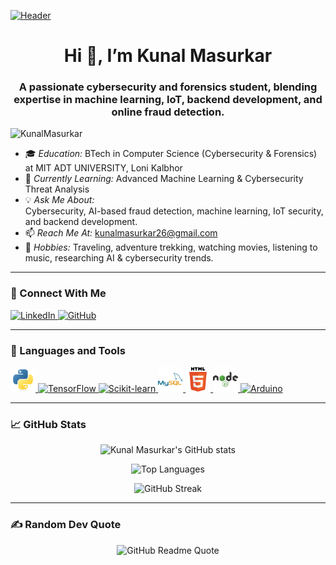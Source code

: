 [![Header](https://github.com/KunalMasurkar/KunalMasurkar/blob/main/PROGRAMMER.gif)](https://kunal-masurkar.github.io/Portfolio/)

<h1 align="center">Hi 👋, I’m Kunal Masurkar</h1>
<h3 align="center">A passionate cybersecurity and forensics student, blending expertise in machine learning, IoT, backend development, and online fraud detection.</h3>

<p align="left">
  <img src="https://komarev.com/ghpvc/?username=KunalMasurkar&label=Profile%20views&color=0e75b6&style=flat" alt="KunalMasurkar" />
</p>

- 🎓 *Education:* BTech in Computer Science (Cybersecurity & Forensics) at MIT ADT UNIVERSITY, Loni Kalbhor  
- 🌱 *Currently Learning:* Advanced Machine Learning & Cybersecurity Threat Analysis  
- 💡 *Ask Me About:*  
  Cybersecurity, AI-based fraud detection, machine learning, IoT security, and backend development.  
- 📫 *Reach Me At:* kunalmasurkar26@gmail.com 
- 🎯 *Hobbies:* Traveling, adventure trekking, watching movies, listening to music, researching AI & cybersecurity trends.  

---

### 🤝 Connect With Me  
<p align="left">
  <a href="https://linkedin.com/in/kunal-masurkar-8494a123a" target="_blank">
    <img src="https://cdn.jsdelivr.net/npm/simple-icons@v3/icons/linkedin.svg" alt="LinkedIn" width="30" height="30" />
  </a>
  <a href="https://github.com/KunalMasurkar" target="_blank">
    <img src="https://cdn.jsdelivr.net/npm/simple-icons@v3/icons/github.svg" alt="GitHub" width="30" height="30" />
  </a>
</p>

---

### 🧰 Languages and Tools  
<p align="left">
  <a href="https://www.python.org" target="_blank" rel="noreferrer">
    <img src="https://raw.githubusercontent.com/devicons/devicon/master/icons/python/python-original.svg" alt="Python" width="40" height="40" />
  </a>
  <a href="https://www.tensorflow.org" target="_blank" rel="noreferrer">
    <img src="https://www.vectorlogo.zone/logos/tensorflow/tensorflow-icon.svg" alt="TensorFlow" width="40" height="40" />
  </a>
  <a href="https://scikit-learn.org/" target="_blank" rel="noreferrer">
    <img src="https://upload.wikimedia.org/wikipedia/commons/0/05/Scikit_learn_logo_small.svg" alt="Scikit-learn" width="40" height="40"/>
  </a>
  <a href="https://www.mysql.com/" target="_blank" rel="noreferrer">
    <img src="https://raw.githubusercontent.com/devicons/devicon/master/icons/mysql/mysql-original-wordmark.svg" alt="MySQL" width="40" height="40"/>
  </a>
  <a href="https://www.w3.org/html/" target="_blank" rel="noreferrer">
    <img src="https://raw.githubusercontent.com/devicons/devicon/master/icons/html5/html5-original-wordmark.svg" alt="HTML5" width="40" height="40" />
  </a>
  <a href="https://nodejs.org" target="_blank" rel="noreferrer">
    <img src="https://raw.githubusercontent.com/devicons/devicon/master/icons/nodejs/nodejs-original-wordmark.svg" alt="Node.js" width="40" height="40" />
  </a>
  <a href="https://www.arduino.cc/" target="_blank" rel="noreferrer">
    <img src="https://cdn.worldvectorlogo.com/logos/arduino-1.svg" alt="Arduino" width="40" height="40"/>
  </a>
</p>

---
### 📈 GitHub Stats  

<p align="center">
  <img src="https://github-readme-stats.vercel.app/api?username=kunal-masurkar&show_icons=true&include_all_commits=true&count_private=true&theme=radical" alt="Kunal Masurkar's GitHub stats" />
</p>

<p align="center">
  <img src="https://github-readme-stats.vercel.app/api/top-langs/?username=kunal-masurkar&layout=compact&theme=radical" alt="Top Languages" />
</p>

<p align="center">
  <img src="https://streak-stats.demolab.com/?user=kunal-masurkar" alt="GitHub Streak" />
</p>


---
### ✍ Random Dev Quote  
<p align="center">
  <img src="https://quotes-github-readme.vercel.app/api?type=horizontal&theme=radical" alt="GitHub Readme Quote" />
</p>
